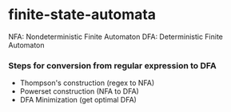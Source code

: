 # finite-state-automata

NFA: Nondeterministic Finite Automaton
DFA: Deterministic Finite Automaton

### Steps for conversion from regular expression to DFA
- Thompson's construction (regex to NFA)
- Powerset construction (NFA to DFA)
- DFA Minimization (get optimal DFA)
